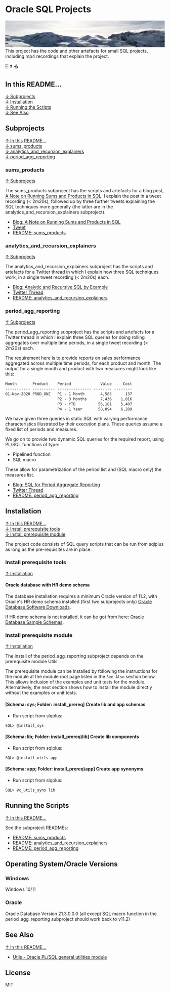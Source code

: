 # Oracle SQL Projects
<img src="mountains.png">
This project has the code and other artefacts for small SQL projects, including mp4 recordings that explain the project.

:file_cabinet: :question: :outbox_tray:

## In this README...
[&darr; Subprojects](#subprojects)<br />
[&darr; Installation](#installation)<br />
[&darr; Running the Scripts](#running-the-scripts)<br />
[&darr; See Also](#see-also)

## Subprojects
[&uarr; In this README...](#in-this-readme)<br />
[&darr; sums_products](#sums_products)<br />
[&darr; analytics_and_recursion_explainers](#analytics_and_recursion_explainers)<br />
[&darr; period_agg_reporting](#period_agg_reporting)

### sums_products
[&uarr; Subprojects](#subprojects)

The sums_products subproject has the scripts and artefacts for a blog post, [A Note on Running Sums and Products in SQL](http://aprogrammerwrites.eu/?p=2679). I explain the post in a tweet recording (< 2m20s), followed up by three further tweets explaining the SQL techniques more generally (the latter are in the analytics_and_recursion_explainers subproject).

- [Blog: A Note on Running Sums and Products in SQL](http://aprogrammerwrites.eu/?p=2679)
- [Tweet](https://twitter.com/BrenPatF/status/1219149845505683459)
- [README: sums_products](sums_products/README.md)

### analytics_and_recursion_explainers
[&uarr; Subprojects](#subprojects)

The analytics_and_recursion_explainers subproject has the scripts and artefacts for a Twitter thread in which I explain how three SQL techniques work, in a single tweet recording (< 2m20s) each.

- [Blog: Analytic and Recursive SQL by Example](http://aprogrammerwrites.eu/?p=2702)
- [Twitter Thread](https://twitter.com/BrenPatF/status/1228610471391113216)
- [README: analytics_and_recursion_explainers](analytics_and_recursion_explainers/README.md)

### period_agg_reporting
[&uarr; Subprojects](#subprojects)

The period_agg_reporting subproject has the scripts and artefacts for a Twitter thread in which I explain three SQL queries for doing rolling aggregates over multiple time periods, in a single tweet recording (< 2m20s) each.

The requirement here is to provide reports on sales performance aggregated across multiple time periods, for each product and month. The output for a single month and product with two measures might look like this:

```
Month       Product    Period             Value     Cost
----------- ---------- --------------- -------- --------
01-Nov-2020 PROD_ONE   P1 - 1 Month       4,585      137
                       P2 - 3 Months      7,436    1,016
                       P3 - YTD          56,181    5,407
                       P4 - 1 Year       58,894    6,289
```

We have given three queries in static SQL with varying performance characteristics illustrated by their execution plans. These queries assume a fixed list of periods and measures.

We go on to provide two dynamic SQL queries for the required report, using PL/SQL functions of type:
- Pipelined function
- SQL macro

These allow for parametrization of the period list and (SQL macro only) the measures list.

- [Blog: SQL for Period Aggregate Reporting](https://brenpatf.github.io/2021/11/14/2021-11-14-sql-for-period-aggregate-reporting.html)
- [Twitter Thread](https://twitter.com/BrenPatF/status/)
- [README: period_agg_reporting](period_agg_reporting/README.md)

## Installation
[&uarr; In this README...](#in-this-readme)<br />
[&darr; Install prerequisite tools](#install-prerequisite-tools)<br />
[&darr; Install prerequisite module](#install-prerequisite-module)<br />

The project code consists of SQL query scripts that can be run from sqlplus as long as the pre-requisites are in place.

### Install prerequisite tools
[&uarr; Installation](#installation)

#### Oracle database with HR demo schema
The database installation requires a minimum Oracle version of 11.2, with Oracle's HR demo schema installed (first two subprojects only) [Oracle Database Software Downloads](https://www.oracle.com/database/technologies/oracle-database-software-downloads.html).

If HR demo schema is not installed, it can be got from here: [Oracle Database Sample Schemas](https://docs.oracle.com/cd/E11882_01/server.112/e10831/installation.htm#COMSC001).

### Install prerequisite module
[&uarr; Installation](#installation)

The install of the period_agg_reporting subproject depends on the prerequisite module Utils.

The prerequisite module can be installed by following the instructions for the module at the module root page listed in the `See Also` section below. This allows inclusion of the examples and unit tests for the module. Alternatively, the next section shows how to install the module directly without the examples or unit tests.

#### [Schema: sys; Folder: install_prereq] Create lib and app schemas
- Run script from slqplus:

```
SQL> @install_sys
```

#### [Schema: lib; Folder: install_prereq\lib] Create lib components
- Run script from sqlplus:

```
SQL> @install_utils app
```

#### [Schema: app; Folder: install_prereq\app] Create app synonyms
- Run script from slqplus:

```
SQL> @c_utils_syns lib
```

## Running the Scripts
[&uarr; In this README...](#in-this-readme)

See the subproject READMEs:
- [README: sums_products](sums_products/README.md)
- [README: analytics_and_recursion_explainers](analytics_and_recursion_explainers/README.md)
- [README: period_agg_reporting](period_agg_reporting/README.md)

## Operating System/Oracle Versions
### Windows
Windows 10/11
### Oracle
Oracle Database Version 21.3.0.0.0 (all except SQL macro function in the period_agg_reporting subproject should work back to v11.2)

## See Also
[&uarr; In this README...](#in-this-readme)<br />
- [Utils - Oracle PL/SQL general utilities module](https://github.com/BrenPatF/oracle_plsql_utils)

## License
MIT
